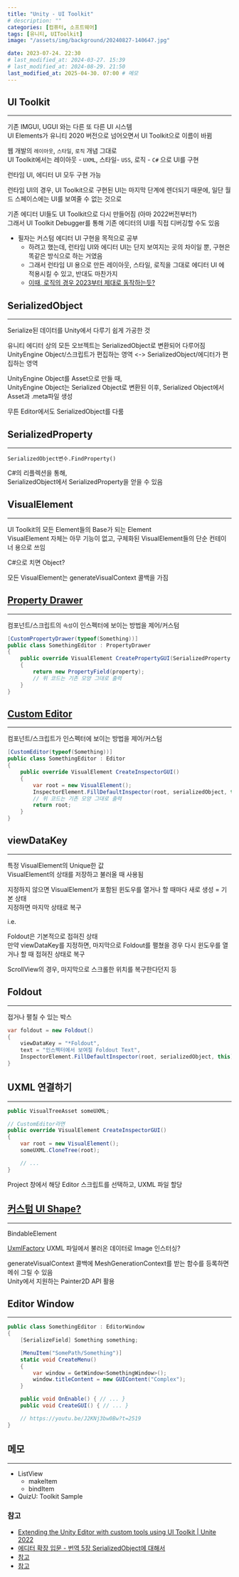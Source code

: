 ```yaml
---
title: "Unity - UI Toolkit"
# description: ""
categories: [컴퓨터, 소프트웨어]
tags: [유니티, UIToolkit]
image: "/assets/img/background/20240827-140647.jpg"

date: 2023-07-24. 22:30
# last_modified_at: 2024-03-27. 15:39
# last_modified_at: 2024-08-29. 21:50
last_modified_at: 2025-04-30. 07:00 # 메모
---
```


## UI Toolkit

---

기존 IMGUI, UGUI 와는 다른 또 다른 UI 시스템  
UI Elements가 유니티 2020 버전으로 넘어오면서 UI Toolkit으로 이름이 바뀜  

웹 개발의 `레이아웃`, `스타일`, `로직` 개념 그대로  
UI Toolkit에서는 레이아웃 - `UXML`, 스타일- `USS`, 로직 - `C#` 으로 UI를 구현  

런타임 UI, 에디터 UI 모두 구현 가능  

런타임 UI의 경우, UI Toolkit으로 구현된 UI는 마지막 단계에 렌더되기 때문에, 일단 월드 스페이스에는 UI를 보여줄 수 없는 것으로  

기존 에디터 UI들도 UI Toolkit으로 다시 만들어짐 (아마 2022버전부터?)  
그래서 UI Toolkit Debugger를 통해 기존 에디터의 UI를 직접 디버깅할 수도 있음  

- 필자는 커스텀 에디터 UI 구현을 목적으로 공부  
  - 하려고 했는데, 런타임 UI와 에디터 UI는 단지 보여지는 곳의 차이일 뿐, 구현은 똑같은 방식으로 하는 거였음  
  - 그래서 런타임 UI 용으로 만든 레이아웃, 스타일, 로직을 그대로 에디터 UI 에 적용시킬 수 있고, 반대도 마찬가지
  - [이때, 로직의 경우 2023부터 제대로 동작하는듯?](https://youtu.be/J2KNj3bw0Bw?t=2727)

## SerializedObject

---

Serialize된 데이터를 Unity에서 다루기 쉽게 가공한 것  

유니티 에디터 상의 모든 오브젝트는 SerializedObject로 변환되어 다루어짐  
UnityEngine Object/스크립트가 편집하는 영역 <-> SerializedObject/에디터가 편집하는 영역  

UnityEngine Object를 Asset으로 만들 때,  
UnityEngine Object는 Serialized Object로 변환된 이후, Serialized Object에서 Asset과 .meta파일 생성  

무튼 Editor에서도 SerializedObject를 다룸  

## SerializedProperty

---

`SerializedObject변수.FindProperty()`  

C#의 리플렉션을 통해,  
SerializedObject에서 SerializedProperty을 얻을 수 있음  

## VisualElement

---

UI Toolkit의 모든 Element들의 Base가 되는 Element  
VisualElement 자체는 아무 기능이 없고, 구체화된 VisualElement들의 단순 컨테이너 용으로 쓰임  

C#으로 치면 Object?  

모든 VisualElement는 generateVisualContext 콜백을 가짐  

## [Property Drawer](https://docs.unity3d.com/kr/2022.3/Manual/editor-PropertyDrawers.html)

---

컴포넌트/스크립트의 `속성`이 인스펙터에 보이는 방법을 제어/커스텀  

```cs
[CustomPropertyDrawer(typeof(Something))]
public class SomethingEditor : PropertyDrawer
{
    public override VisualElement CreatePropertyGUI(SerializedProperty property)
    {
        return new PropertyField(property);
        // 위 코드는 기존 모양 그대로 출력
    }
}
```

## [Custom Editor](https://docs.unity3d.com/kr/2022.3/Manual/editor-CustomEditors.html)

---

컴포넌트/스크립트가 인스펙터에 보이는 방법을 제어/커스텀  

```cs
[CustomEditor(typeof(Something))]
public class SomethingEditor : Editor
{
    public override VisualElement CreateInspectorGUI()
    {
        var root = new VisualElement();
        InspectorElement.FillDefaultInspector(root, serializedObject, this);
        // 위 코드는 기존 모양 그대로 출력
        return root;
    }
}
```

## viewDataKey

---

특정 VisualElement의 Unique한 값  
VisualElement의 상태를 저장하고 불러올 때 사용됨  

지정하지 않으면 VisualElement가 포함된 윈도우를 열거나 할 때마다 새로 생성 = 기본 상태  
지정하면 마지막 상태로 복구  

i.e.  

Foldout은 기본적으로 접혀진 상태  
만약 viewDataKey를 지정하면, 마지막으로 Foldout를 펼쳤을 경우 다시 윈도우를 열거나 할 때 접혀진 상태로 복구  

ScrollView의 경우, 마지막으로 스크롤한 위치를 복구한다던지 등  

## Foldout

---

접거나 펼칠 수 있는 박스  

```cs
var foldout = new Foldout()
{
    viewDataKey = "*Foldout",
    text = "인스펙터에서 보여질 Foldout Text",
    InspectorElement.FillDefaultInspector(root, serializedObject, this);
}
```

## UXML 연결하기

---

```cs
public VisualTreeAsset someUXML;

// CustomEditor라면
public override VisualElement CreateInspectorGUI()
{
    var root = new VisualElement();
    someUXML.CloneTree(root);

    // ...
}
```

Project 창에서 해당 Editor 스크립트를 선택하고, UXML 파일 할당  

## [커스텀 UI Shape?](https://youtu.be/J2KNj3bw0Bw?t=1367)

---

BindableElement  

[UxmlFactory](https://docs.unity3d.com/ScriptReference/UIElements.Image.UxmlFactory.html)
UXML 파일에서 불러온 데이터로 Image 인스터싱?  

generateVisualContext 콜백에 MeshGenerationContext를 받는 함수를 등록하면 메쉬 그릴 수 있음  
Unity에서 지원하는 Painter2D API 활용  

## Editor Window

---

```cs
public class SomethingEditor : EditorWindow
{
    [SerializeField] Something something;

    [MenuItem("SomePath/Something")]
    static void CreateMenu()
    {
        var window = GetWindow<SomethingWindow>();
        window.titleContent = new GUIContent("Complex");
    }

    public void OnEnable() { // ... }
    public void CreateGUI() { // ... }

    // https://youtu.be/J2KNj3bw0Bw?t=2519
}
```

## 메모

---

- ListView
  - makeItem
  - bindItem
- QuizU: Toolkit Sample

### 참고

- [Extending the Unity Editor with custom tools using UI Toolkit \| Unite 2022](https://www.youtube.com/watch?v=J2KNj3bw0Bw)
- [에디터 확장 입문 - 번역 5장 SerializedObject에 대해서](https://blog.naver.com/hammerimpact/220770624015)
- [참고](https://mechurak.github.io/2023-02-24_unity_ui_toolkit/)
- [참고](https://smilejsu.tistory.com/2317)
